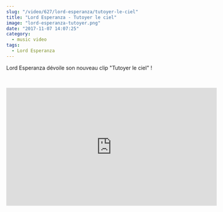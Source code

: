 ```yaml
--- 
slug: "/video/627/lord-esperanza/tutoyer-le-ciel"
title: "Lord Esperanza - Tutoyer le ciel"
image: "lord-esperanza-tutoyer.png"
date: "2017-11-07 14:07:25"
category:
  - music video
tags:
  - Lord Esperanza
---
```

<p>Lord Esperanza dévoile son nouveau clip "Tutoyer le ciel" !</p><br/><p><iframe width="560" height="315" src="https://www.youtube.com/embed/Y3sdE_DFQfQ" frameborder="0" allowfullscreen></iframe></p>